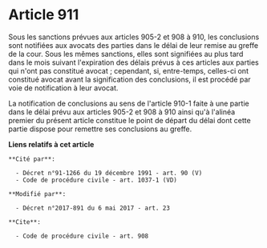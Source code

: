 # Article 911

Sous les sanctions prévues aux articles 905-2 et 908 à 910, les conclusions sont notifiées aux avocats des parties dans le
délai de leur remise au greffe de la cour. Sous les mêmes sanctions, elles sont signifiées au plus tard dans le mois suivant
l'expiration des délais prévus à ces articles aux parties qui n'ont pas constitué avocat ; cependant, si, entre-temps,
celles-ci ont constitué avocat avant la signification des conclusions, il est procédé par voie de notification à leur avocat.

La notification de conclusions au sens de l'article 910-1 faite à une partie dans le délai prévu aux articles 905-2 et 908 à
910 ainsi qu'à l'alinéa premier du présent article constitue le point de départ du délai dont cette partie dispose pour
remettre ses conclusions au greffe.

**Liens relatifs à cet article**

	**Cité par**:

	  - Décret n°91-1266 du 19 décembre 1991 - art. 90 (V)
	  - Code de procédure civile - art. 1037-1 (VD)

	**Modifié par**:

	  - Décret n°2017-891 du 6 mai 2017 - art. 23

	**Cite**:

	  - Code de procédure civile - art. 908
